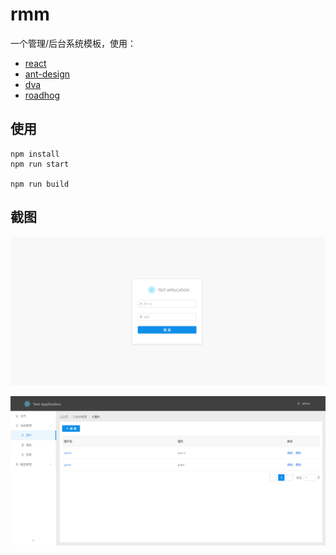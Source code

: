 # rmm

一个管理/后台系统模板，使用：

* [react](https://facebook.github.io/react/)
* [ant-design](https://ant.design/)
* [dva](https://github.com/dvajs/dva)
* [roadhog](https://github.com/sorrycc/roadhog)

## 使用

```
npm install
npm run start

npm run build
```

## 截图

![screenshot](docs/screenshots/login.png)

![screenshot](docs/screenshots/users.png)




